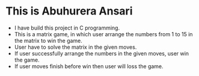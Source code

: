 # This is Abuhurera Ansari
- I have build this project in C programming.
- This is a matrix game, in which user arrange the numbers from 1 to 15 in the matrix to win the game.
- User have to solve the matrix in the given moves.
- If user successfully arrange the numbers in the given moves, user win the game.
- If user moves finish before win then user will loss the game.
